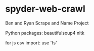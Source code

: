 # spyder-web-crawl
Ben and Ryan Scrape and Name Project

Python packages:
beautifulsoup4
nltk

for js csv import: use 'fs'